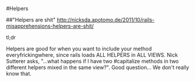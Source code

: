 #Helpers

##"Helpers are shit"
http://nicksda.apotomo.de/2011/10/rails-misapprehensions-helpers-are-shit/

tl;dr

Helpers are good for when you want to include your method everyfrickingwhere,
since rails loads ALL HELPERS in ALL VIEWS.  Nick Sutterer asks, "...what
happens if I have two #capitalize methods in two different helpers mixed in the
same view?".  Good question...  We don't really know that.

